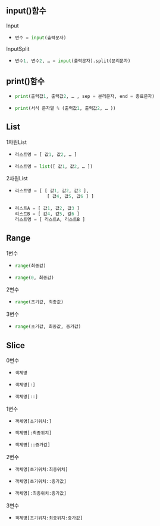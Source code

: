 # 
## input()함수
Input
- ```py
  변수 = input(출력문자)
  ```

InputSplit
- ```py
  변수1, 변수2, … = input(출력문자).split(분리문자)
  ```

## print()함수
- ```py
  print(출력값1, 출력값2, … , sep = 분리문자, end = 종료문자)
  ```
- ```py
  print(서식 문자열 % (출력값1, 출력값2, … ))
  ```

## List
1차원List
- ```py
  리스트명 = [ 값1, 값2, … ] 
  ```
- ```py
  리스트명 = list([ 값1, 값2, … ]) 
  ```

2차원List
- ```py
  리스트명 = [ [ 값1, 값2, 값3 ],
              [ 값4, 값5, 값6 ] ]
  ```
- ```py
  리스트A = [ 값1, 값2, 값3 ]
  리스트B = [ 값4, 값5, 값6 ]
  리스트명 = [ 리스트A, 리스트B ]
  ```

## Range
1변수
- ```py
  range(최종값)
  ```
- ```py
  range(0, 최종값)
  ```

2변수
- ```py
  range(초기값, 최종값)
  ```

3변수
- ```py
  range(초기값, 최종값, 증가값)
  ```

## Slice
0변수
- ```py
  객체명
  ```
- ```py
  객체명[:]
  ```
- ```py
  객체명[::]
  ```

1변수
- ```py
  객체명[초기위치:] 
  ```
- ```py
  객체명[:최종위치]
  ```
- ```py
  객체명[::증가값]
  ```

2변수
- ```py
  객체명[초기위치:최종위치] 
  ```
- ```py
  객체명[초기위치::증가값]
  ```
- ```py
  객체명[:최종위치:증가값]
  ```

3변수
- ```py
  객체명[초기위치:최종위치:증가값]
  ```

